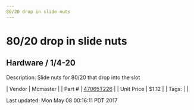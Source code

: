 ```yaml
---
80/20 drop in slide nuts
---
```

# 80/20 drop in slide nuts
## Hardware / 1/4-20
Description: 	Slide nuts for 80/20 that drop into the slot 

| Vendor | Mcmaster | 
| Part # | [47065T226](https://www.mcmaster.com/#47065T226) | 
| Unit Price | $1.12 | 
| Tags: |  | 

Last updated: Mon May 08 00:16:11 PDT 2017